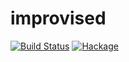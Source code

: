 # improvised

[![Build Status](https://api.travis-ci.org/isovector/improvised.svg?branch=master)](https://travis-ci.org/isovector/improvised)
[![Hackage](https://img.shields.io/hackage/v/improvised.svg?logo=haskell&label=improvised)](https://hackage.haskell.org/package/improvised)

